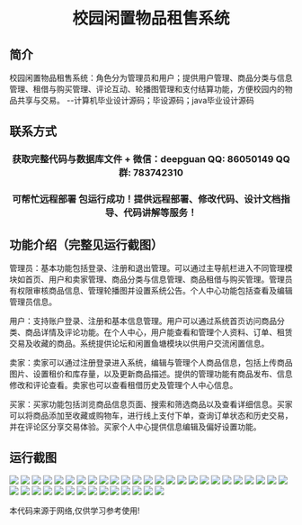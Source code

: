 <p><h1 align="center">校园闲置物品租售系统</h1></p>

## 简介
校园闲置物品租售系统：角色分为管理员和用户；提供用户管理、商品分类与信息管理、租借与购买管理、评论互动、轮播图管理和支付结算功能，方便校园内的物品共享与交易。    --计算机毕业设计源码；毕设源码；java毕业设计源码


## 联系方式
<p><h3 align="center">获取完整代码与数据库文件 + 微信：deepguan QQ: 86050149 QQ群: 783742310</h3></p>
<p><h3 align="center">可帮忙远程部署 包运行成功！提供远程部署、修改代码、设计文档指导、代码讲解等服务！</h3></p>

## 功能介绍（完整见运行截图）
管理员：基本功能包括登录、注册和退出管理。可以通过主导航栏进入不同管理模块如首页、用户和卖家管理、商品分类与信息管理、商品租借与购买管理。管理员有权限审核商品信息、管理轮播图并设置系统公告。个人中心功能包括查看及编辑管理员信息。

用户：支持账户登录、注册和基本信息管理。用户可以通过系统首页访问商品分类、商品详情及评论功能。在个人中心，用户能查看和管理个人资料、订单、租赁交易及收藏的商品。系统提供论坛和闲置鱼塘模块以供用户交流闲置信息。

卖家：卖家可以通过注册登录进入系统，编辑与管理个人商品信息，包括上传商品图片、设置租价和库存量，以及更新商品描述。提供的管理功能有商品发布、信息修改和评论查看。卖家也可以查看租借历史及管理个人中心信息。

买家：买家功能包括浏览商品信息页面、搜索和筛选商品以及查看详细信息。买家可以将商品添加至收藏或购物车，进行线上支付下单，查询订单状态和历史交易，并在评论区分享交易体验。买家个人中心提供信息编辑及偏好设置功能。


## 运行截图
![](img/001.jpg)
![](img/002.jpg)
![](img/003.jpg)
![](img/004.jpg)
![](img/005.jpg)
![](img/006.jpg)
![](img/007.jpg)
![](img/008.jpg)
![](img/009.jpg)
![](img/010.jpg)
![](img/011.jpg)
![](img/012.jpg)
![](img/013.jpg)
![](img/014.jpg)
![](img/015.jpg)
![](img/016.jpg)
![](img/017.jpg)
![](img/018.jpg)
![](img/019.jpg)
![](img/020.jpg)
![](img/021.jpg)
![](img/022.jpg)
![](img/023.jpg)
![](img/024.jpg)
![](img/025.jpg)
![](img/026.jpg)
![](img/027.jpg)
![](img/028.jpg)
![](img/029.jpg)
![](img/030.jpg)
![](img/031.jpg)
![](img/032.jpg)
![](img/033.jpg)
![](img/034.jpg)
![](img/035.jpg)
![](img/036.jpg)
![](img/037.jpg)
![](img/038.jpg)
![](img/039.jpg)

<p>本代码来源于网络,仅供学习参考使用!</p>
